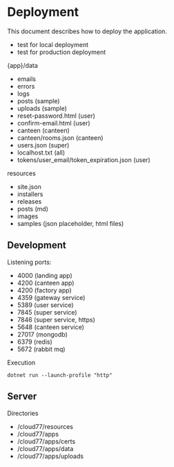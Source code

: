 # Deployment

This document describes how to deploy the application.

+ test for local deployment
+ test for production deployment

{app}/data

+ emails
+ errors
+ logs
+ posts (sample)
+ uploads (sample)
+ reset-password.html (user)
+ confirm-email.html (user)
+ canteen (canteen)
+ canteen/rooms.json (canteen)
+ users.json (super)
+ localhost.txt (all)
+ tokens/user_email/token_expiration.json (user)

resources

+ site.json
+ installers
+ releases
+ posts (md)
+ images
+ samples (json placeholder, html files)

## Development

Listening ports:

+ 4000 (landing app)
+ 4200 (canteen app)
+ 4200 (factory app)
+ 4359 (gateway service)
+ 5389 (user service)
+ 7845 (super service)
+ 7846 (super service, https)
+ 5648 (canteen service)
+ 27017 (mongodb)
+ 6379 (redis)
+ 5672 (rabbit mq)

Execution

```shell
dotnet run --launch-profile "http"
```

## Server

Directories

+ /cloud77/resources
+ /cloud77/apps
+ /cloud77/apps/certs
+ /cloud77/apps/data
+ /cloud77/apps/uploads
